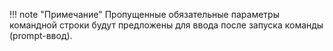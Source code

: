 !!! note "Примечание"
    Пропущенные обязательные параметры командной строки будут предложены для
    ввода после запуска команды (prompt-ввод).
